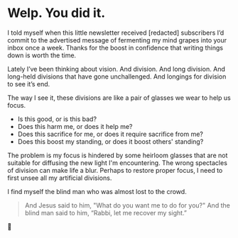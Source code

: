 <template data-parse>2019-12-18 #newsletter</template>

# Welp. You did it.

I told myself when this little newsletter received [redacted] subscribers I’d commit to the advertised message of fermenting my mind grapes into your inbox once a week.
Thanks for the boost in confidence that writing things down is worth the time.

Lately I’ve been thinking about vision.
And division.
And long division.
And long-held divisions that have gone unchallenged.
And longings for division to see it’s end.

The way I see it, these divisions are like a pair of glasses we wear to help us focus.

- Is this good, or is this bad?
- Does this harm me, or does it help me?
- Does this sacrifice for me, or does it require sacrifice from me?
- Does this boost my standing, or does it boost others' standing?

The problem is my focus is hindered by some heirloom glasses that are not suitable for diffusing the new light I'm encountering. The wrong spectacles of division can make life a blur. Perhaps to restore proper focus, I need to first unsee all my artificial divisions.

I find myself the blind man who was almost lost to the crowd.

> And Jesus said to him, "What do you want me to do for you?"
> And the blind man said to him, “Rabbi, let me recover my sight.”

👋